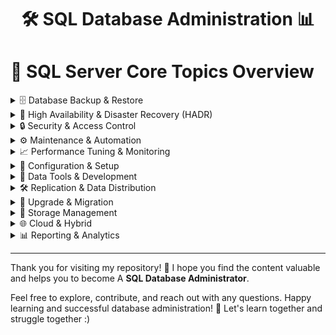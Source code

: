 <!-- README.md -->

<h1 align="center">
  🛠️ SQL Database Administration 📊
</h1>


# 📌 SQL Server Core Topics Overview

<details>
<summary>🗄️ Database Backup & Restore</summary>

- [Backup]([https://github.com/DBA-MdAnasMiah/Database-Administration-SQL/tree/main/auditing-compliance](https://github.com/DBA-MdAnasMiah/Database-Administration-SQL/tree/main/Backup))  
- Restore 
</details>

<details>
<summary>🔄 High Availability & Disaster Recovery (HADR)</summary>

- Log Shipping  
- Database Mirroring  
- Always On Availability Groups  
- Failover Clustering  


</details>

<details>
<summary>🔒 Security & Access Control</summary>

- Authentication Modes (Windows, SQL)  
- User, Roles & Permissions Management  
- Transparent Data Encryption (TDE)  
- Row-Level Security  
- Dynamic Data Masking  
- [Auditing & Compliance](https://github.com/DBA-MdAnasMiah/Database-Administration-SQL/tree/main/auditing-compliance)  

</details>

<details>
<summary>⚙️ Maintenance & Automation</summary>

- SQL Server Agent Jobs  
- Maintenance Plans  
- Index Maintenance (Rebuild, Reorganize)  
- Statistics Updates  
- Alerts and Notifications  

</details>

<details>
<summary>📈 Performance Tuning & Monitoring</summary>

- Query Optimization  
- Execution Plans Analysis  
- Indexing Strategies  
- Resource Governor  
- Wait Statistics  
- Extended Events & Profiler  

</details>

<details>
<summary>🔧 Configuration & Setup</summary>

- Instance & Database Configuration  
- SQL Server Installation & Upgrades  
- Service Accounts & Permissions  
- SQL Server Configuration Manager  
- Network Configuration & Ports  

</details>

<details>
<summary>💾 Data Tools & Development</summary>

- T-SQL Programming  
- Stored Procedures, Functions, Triggers  
- Views and Indexed Views  
- SQLCLR Integration  
- JSON and XML Support  

</details>

<details>
<summary>🛠 Replication & Data Distribution</summary>

- Snapshot Replication  
- Transactional Replication  
- Merge Replication  
- Peer-to-Peer Replication  

</details>


<details>
<summary>🚀 Upgrade & Migration</summary>

- In-Place Upgrade (On prem)
- Side-by-Side (On prem)
- On prem to Azure
- On prem to AWS

</details>

<details>
<summary>💾 Storage Management</summary>

- Data Files and Filegroups  
- Managing TempDB  
- Partitioning Tables and Indexes  
- Data Compression Techniques  
- Managing Disk Space and I/O  
- Autogrowth and Shrink Operations  
- Storage Best Practices  
- Backup Storage and Retention Policies  

</details>


<details>
<summary>🌐 Cloud & Hybrid</summary>

- Azure SQL Database & Managed Instance  
- SQL Server on Azure VM  
- Hybrid Backup Solutions  
- Cloud Disaster Recovery Strategies  

</details>

<details>
<summary>📊 Reporting & Analytics</summary>

- SQL Server Reporting Services (SSRS)  
- SQL Server Analysis Services (SSAS)  
- Integration Services (SSIS)  

</details>



---

Thank you for visiting my repository! 🙏 I hope you find the content valuable and helps you to become A **SQL Database Administrator**. 

Feel free to explore, contribute, and reach out with any questions. Happy learning and successful database administration! 🎯 Let's learn together and struggle together :)


